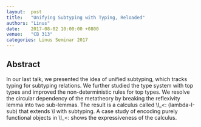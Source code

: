 ```yaml
--- 
layout:  post 
title:   "Unifying Subtyping with Typing, Reloaded"
authors: "Linus"
date:    2017-08-02 10:00:00 +0800
venue:   "CB 313"
categories: Linus Seminar 2017
--- 
```

## Abstract

In our last talk, we presented the idea of unified subtyping, which tracks
typing for subtyping relations. We further studied the type system with top
types and improved the non-deterministic rules for top types. We resolve the
circular dependency of the metatheory by breaking the reflexivity lemma
into two
sub-lemmas. The result is a calculus called \I_<: (lambda-I-sub) that
extends \I
with subtyping. A case study of encoding purely functional objects in \I_<:
shows the expressiveness of the calculus.


